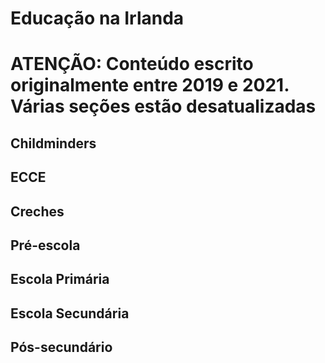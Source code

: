 # Educação na Irlanda

# **ATENÇÃO: Conteúdo escrito originalmente entre 2019 e 2021. Várias seções estão desatualizadas**

## Childminders

## ECCE

## Creches

## Pré-escola

## Escola Primária

## Escola Secundária

## Pós-secundário
